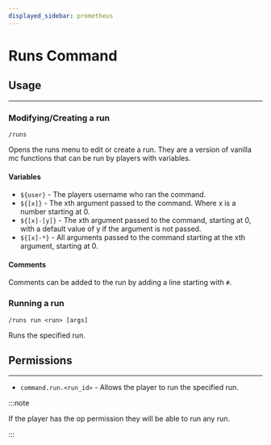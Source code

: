 ```yaml
---
displayed_sidebar: prometheus
---
```


# Runs Command

## Usage
---

### Modifying/Creating a run

```text
/runs
```

Opens the runs menu to edit or create a run.
They are a version of vanilla mc functions that can be run by players with variables.

#### Variables

- `${user}` - The players username who ran the command.
- `${[x]}` - The xth argument passed to the command. Where x is a number starting at 0.
- `${[x]-[y]}` - The xth argument passed to the command, starting at 0, with a default value of y if the argument is not passed.
- `${[x]-*}` - All arguments passed to the command starting at the xth argument, starting at 0.

#### Comments

Comments can be added to the run by adding a line starting with `#`.

### Running a run

```text
/runs run <run> [args]
```

Runs the specified run.

## Permissions
---

- `command.run.<run_id>` - Allows the player to run the specified run.

:::note

If the player has the op permission they will be able to run any run.

:::



